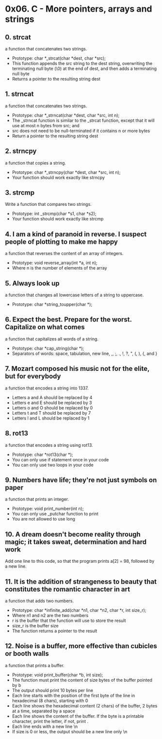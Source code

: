 # 0x06. C - More pointers, arrays and strings
## 0. strcat
a function that concatenates two strings.
* Prototype: char *_strcat(char *dest, char *src);
* This function appends the src string to the dest string, overwriting the terminating null byte (\0) at the end of dest, and then adds a terminating null byte
* Returns a pointer to the resulting string dest
## 1. strncat
a function that concatenates two strings.
* Prototype: char *_strncat(char *dest, char *src, int n);
* The _strncat function is similar to the _strcat function, except that
it will use at most n bytes from src; and
* src does not need to be null-terminated if it contains n or more bytes
* Return a pointer to the resulting string dest
## 2. strncpy
a function that copies a string.
* Prototype: char *_strncpy(char *dest, char *src, int n);
* Your function should work exactly like strncpy
## 3. strcmp
Write a function that compares two strings.
* Prototype: int _strcmp(char *s1, char *s2);
* Your function should work exactly like strcmp
## 4. I am a kind of paranoid in reverse. I suspect people of plotting to make me happy
a function that reverses the content of an array of integers.
* Prototype: void reverse_array(int *a, int n);
* Where n is the number of elements of the array
## 5. Always look up
a function that changes all lowercase letters of a string to uppercase.
* Prototype: char *string_toupper(char *);
## 6. Expect the best. Prepare for the worst. Capitalize on what comes
a function that capitalizes all words of a string.
* Prototype: char *cap_string(char *);
* Separators of words: space, tabulation, new line, ,, ;, ., !, ?, ", (, ), {, and }
## 7. Mozart composed his music not for the elite, but for everybody
a function that encodes a string into 1337.
* Letters a and A should be replaced by 4
* Letters e and E should be replaced by 3
* Letters o and O should be replaced by 0
* Letters t and T should be replaced by 7
* Letters l and L should be replaced by 1
## 8. rot13
a function that encodes a string using rot13.
* Prototype: char *rot13(char *);
* You can only use if statement once in your code
* You can only use two loops in your code
## 9. Numbers have life; they're not just symbols on paper
a function that prints an integer.
* Prototype: void print_number(int n);
* You can only use _putchar function to print
* You are not allowed to use long
## 10. A dream doesn't become reality through magic; it takes sweat, determination and hard work
Add one line to this code, so that the program prints a[2] = 98, followed by a new line.
## 11. It is the addition of strangeness to beauty that constitutes the romantic character in art
a function that adds two numbers.
* Prototype: char *infinite_add(char *n1, char *n2, char *r, int size_r);
* Where n1 and n2 are the two numbers
* r is the buffer that the function will use to store the result
* size_r is the buffer size
* The function returns a pointer to the result
## 12. Noise is a buffer, more effective than cubicles or booth walls
 a function that prints a buffer.
* Prototype: void print_buffer(char *b, int size);
* The function must print the content of size bytes of the buffer pointed by b
* The output should print 10 bytes per line
* Each line starts with the position of the first byte of the line in hexadecimal (8 chars), starting with 0
* Each line shows the hexadecimal content (2 chars) of the buffer, 2 bytes at a time, separated by a space
* Each line shows the content of the buffer. If the byte is a printable character, print the letter, if not, print .
* Each line ends with a new line \n
* If size is 0 or less, the output should be a new line only \n
